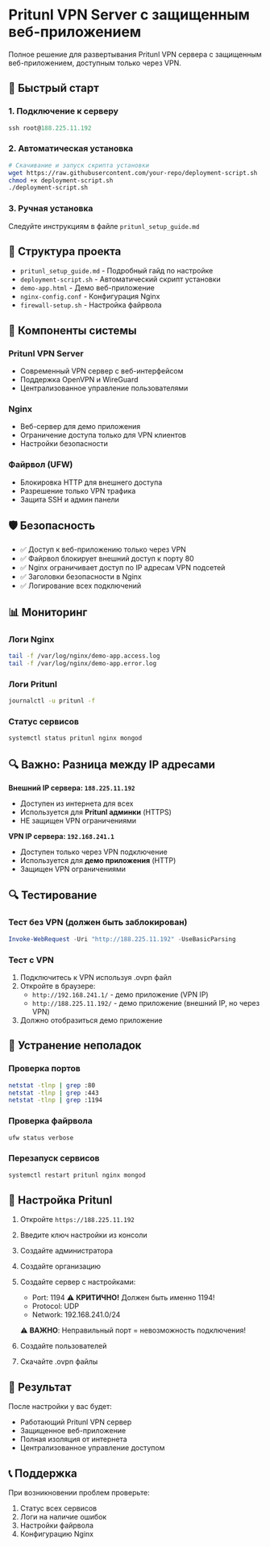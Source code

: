 # Pritunl VPN Server с защищенным веб-приложением

Полное решение для развертывания Pritunl VPN сервера с защищенным веб-приложением, доступным только через VPN.

## 🚀 Быстрый старт

### 1. Подключение к серверу
```powershell
ssh root@188.225.11.192
```

### 2. Автоматическая установка
```bash
# Скачивание и запуск скрипта установки
wget https://raw.githubusercontent.com/your-repo/deployment-script.sh
chmod +x deployment-script.sh
./deployment-script.sh
```

### 3. Ручная установка
Следуйте инструкциям в файле `pritunl_setup_guide.md`

## 📁 Структура проекта

- `pritunl_setup_guide.md` - Подробный гайд по настройке
- `deployment-script.sh` - Автоматический скрипт установки
- `demo-app.html` - Демо веб-приложение
- `nginx-config.conf` - Конфигурация Nginx
- `firewall-setup.sh` - Настройка файрвола

## 🔧 Компоненты системы

### Pritunl VPN Server
- Современный VPN сервер с веб-интерфейсом
- Поддержка OpenVPN и WireGuard
- Централизованное управление пользователями

### Nginx
- Веб-сервер для демо приложения
- Ограничение доступа только для VPN клиентов
- Настройки безопасности

### Файрвол (UFW)
- Блокировка HTTP для внешнего доступа
- Разрешение только VPN трафика
- Защита SSH и админ панели

## 🛡️ Безопасность

- ✅ Доступ к веб-приложению только через VPN
- ✅ Файрвол блокирует внешний доступ к порту 80
- ✅ Nginx ограничивает доступ по IP адресам VPN подсетей
- ✅ Заголовки безопасности в Nginx
- ✅ Логирование всех подключений

## 📊 Мониторинг

### Логи Nginx
```bash
tail -f /var/log/nginx/demo-app.access.log
tail -f /var/log/nginx/demo-app.error.log
```

### Логи Pritunl
```bash
journalctl -u pritunl -f
```

### Статус сервисов
```bash
systemctl status pritunl nginx mongod
```

## 🔍 **Важно: Разница между IP адресами**

**Внешний IP сервера: `188.225.11.192`**
- Доступен из интернета для всех
- Используется для **Pritunl админки** (HTTPS)
- НЕ защищен VPN ограничениями

**VPN IP сервера: `192.168.241.1`**
- Доступен только через VPN подключение
- Используется для **демо приложения** (HTTP)
- Защищен VPN ограничениями

## 🔍 Тестирование

### Тест без VPN (должен быть заблокирован)
```powershell
Invoke-WebRequest -Uri "http://188.225.11.192" -UseBasicParsing
```

### Тест с VPN
1. Подключитесь к VPN используя .ovpn файл
2. Откройте в браузере:
   - `http://192.168.241.1/` - демо приложение (VPN IP)
   - `http://188.225.11.192/` - демо приложение (внешний IP, но через VPN)
3. Должно отобразиться демо приложение

## 🚨 Устранение неполадок

### Проверка портов
```bash
netstat -tlnp | grep :80
netstat -tlnp | grep :443
netstat -tlnp | grep :1194
```

### Проверка файрвола
```bash
ufw status verbose
```

### Перезапуск сервисов
```bash
systemctl restart pritunl nginx mongod
```

## 📝 Настройка Pritunl

1. Откройте `https://188.225.11.192`
2. Введите ключ настройки из консоли
3. Создайте администратора
4. Создайте организацию
5. Создайте сервер с настройками:
   - Port: 1194 ⚠️ **КРИТИЧНО!** Должен быть именно 1194!
   - Protocol: UDP
   - Network: 192.168.241.0/24

   ⚠️ **ВАЖНО**: Неправильный порт = невозможность подключения!
6. Создайте пользователей
7. Скачайте .ovpn файлы

## 🎯 Результат

После настройки у вас будет:
- Работающий Pritunl VPN сервер
- Защищенное веб-приложение
- Полная изоляция от интернета
- Централизованное управление доступом

## 📞 Поддержка

При возникновении проблем проверьте:
1. Статус всех сервисов
2. Логи на наличие ошибок
3. Настройки файрвола
4. Конфигурацию Nginx
